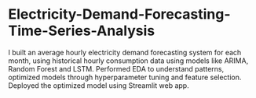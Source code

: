 # Electricity-Demand-Forecasting-Time-Series-Analysis
I built an average hourly electricity demand forecasting system for each month, using historical hourly consumption data using models like ARIMA, Random Forest and LSTM. Performed EDA to understand patterns, optimized models through hyperparameter tuning and feature selection. Deployed the optimized model using Streamlit web app.
